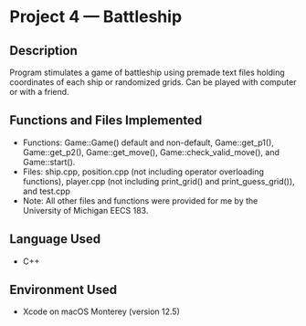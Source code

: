 # Project 4 — Battleship
## Description
Program stimulates a game of battleship using premade text files holding coordinates of each ship or randomized grids. Can be played with computer or with a friend.

## Functions and Files Implemented
* Functions: Game::Game() default and non-default, Game::get_p1(), Game::get_p2(), Game::get_move(), Game::check_valid_move(), and Game::start().
* Files: ship.cpp, position.cpp (not including operator overloading functions), player.cpp (not including print_grid() and print_guess_grid()), and test.cpp
* Note: All other files and functions were provided for me by the University of Michigan EECS 183.

## Language Used
* C++

## Environment Used
* Xcode on macOS Monterey (version 12.5)
